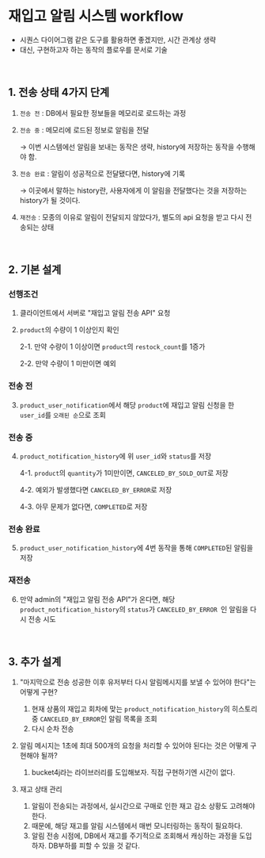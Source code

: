 # 재입고 알림 시스템 workflow

- 시퀀스 다이어그램 같은 도구를 활용하면 좋겠지만, 시간 관계상 생략
- 대신, 구현하고자 하는 동작의 플로우를 문서로 기술

<br>

## 1. 전송 상태 4가지 단계

1. `전송 전` : DB에서 필요한 정보들을 메모리로 로드하는 과정


2. `전송 중` : 메모리에 로드된 정보로 알림을 전달

   &rarr; 이번 시스템에선 알림을 보내는 동작은 생략, history에 저장하는 동작을 수행해야 함.


3. `전송 완료` : 알림이 성공적으로 전달됐다면, history에 기록

   &rarr; 이곳에서 말하는 history란, 사용자에게 이 알림을 전달했다는 것을 저장하는 history가 될 것이다.


4. `재전송` : 모종의 이유로 알림이 전달되지 않았다가, 별도의 api 요청을 받고 다시 전송되는 상태

<br>

## 2. 기본 설계

### 선행조건

1. 클라이언트에서 서버로 "재입고 알림 전송 API" 요청
2. `product`의 수량이 1 이상인지 확인

   2-1. 만약 수량이 1 이상이면 `product`의 `restock_count`를 1증가

   2-2. 만약 수량이 1 미만이면 예외

### 전송 전

3. `product_user_notification`에서 해당 `product`에 재입고 알림 신청을 한 `user_id`를 `오래된 순`으로 조회

### 전송 중

4. `product_notification_history`에 위 `user_id`와 `status`를 저장

   4-1. `product`의 `quantity`가 1미만이면, `CANCELED_BY_SOLD_OUT`로 저장

   4-2. 예외가 발생했다면 `CANCELED_BY_ERROR`로 저장

   4-3. 아무 문제가 없다면, `COMPLETED`로 저장

### 전송 완료

5. `product_user_notification_history`에 4번 동작을 통해 `COMPLETED`된 알림을 저장

### 재전송

6. 만약 admin의 "재입고 알림 전송 API"가 온다면, 해당 `product_notification_history`의 `status`가 `CANCELED_BY_ERROR `인 알림을 다시 전송 시도

<br>

## 3. 추가 설계

1. "마지막으로 전송 성공한 이후 유저부터 다시 알림메시지를 보낼 수 있어야 한다"는 어떻게 구현?

    1. 현재 상품의 재입고 회차에 맞는 `product_notification_history`의 히스토리 중 `CANCELED_BY_ERROR`인 알림 목록을 조회
    2. 다시 순차 전송


2. 알림 메시지는 1초에 최대 500개의 요청을 처리할 수 있어야 된다는 것은 어떻게 구현해야 될까?

    1. bucket4j라는 라이브러리를 도입해보자. 직접 구현하기엔 시간이 없다.


3. 재고 상태 관리

    1. 알림이 전송되는 과정에서, 실시간으로 구매로 인한 재고 감소 상황도 고려해야 한다.
    2. 때문에, 해당 재고를 알림 시스템에서 매번 모니터링하는 동작이 필요하다.
    3. 알림 전송 시점에, DB에서 재고를 주기적으로 조회해서 캐싱하는 과정을 도입하자. DB부하를 피할 수 있을 것 같다.